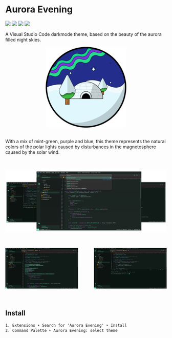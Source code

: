 # Aurora Evening
![](https://img.shields.io/visual-studio-marketplace/d/marvinsernee.aurora-evening?style=for-the-badge)
![](https://img.shields.io/visual-studio-marketplace/stars/marvinsernee.aurora-evening?style=for-the-badge)
![](https://img.shields.io/visual-studio-marketplace/release-date/marvinsernee.aurora-evening?style=for-the-badge)
![](https://img.shields.io/github/license/MarvinMichel/aurora-evening?style=for-the-badge)

A Visual Studio Code darkmode theme, based on the beauty of the aurora filled night skies.
<br/>

<div style="display:flex">
    <img src="./images/icon_large.png" style="width: 50%;margin:auto;" />
</div>
<br/>
<br/>
With a mix of mint-green, purple and blue, this theme represents the natural colors of the polar lights caused by disturbances in the magnetosphere caused by the solar wind.
<br/>
<br/>
<br/>

![Aurora Evening VSCode Theme](./images/aurora_thumbnail.png)
<br/>
<br/>
<br/>
<div style="display:flex;justify-content:space-between;">
    <img src="./images/aurora_preview.jpeg" style="width:45%" />
    <img src="./images/aurora_preview_3.jpeg" style="width:45%" />
</div>
<br/>
<br/>

## Install
```
1. Extensions ‣ Search for 'Aurora Evening' ‣ Install
2. Command Palette ‣ Aurora Evening: select theme
```
